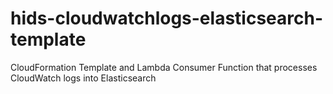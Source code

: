 # hids-cloudwatchlogs-elasticsearch-template
CloudFormation Template and Lambda Consumer Function that processes CloudWatch logs into Elasticsearch
